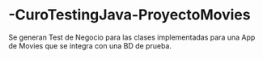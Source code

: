 # -CuroTestingJava-ProyectoMovies
 Se generan Test de Negocio para las clases implementadas para una App de Movies que se integra con una BD de prueba.
